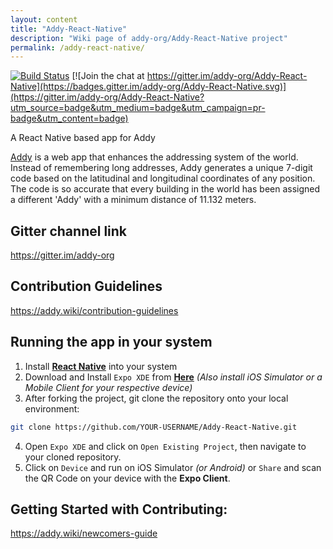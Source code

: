 ```yaml
---
layout: content
title: "Addy-React-Native"
description: "Wiki page of addy-org/Addy-React-Native project"
permalink: /addy-react-native/
---
```


[![Build Status](https://travis-ci.org/addy-org/Addy-React-Native.svg?branch=master)](https://travis-ci.org/addy-org/Addy-React-Native)
[![Join the chat at https://gitter.im/addy-org/Addy-React-Native](https://badges.gitter.im/addy-org/Addy-React-Native.svg)](https://gitter.im/addy-org/Addy-React-Native?utm_source=badge&utm_medium=badge&utm_campaign=pr-badge&utm_content=badge)

A React Native based app for Addy

[Addy](https://github.com/addy-org/Addy) is a web app that enhances the addressing system of the world. Instead of remembering long addresses, Addy generates a unique 7-digit code based on the latitudinal and longitudinal coordinates of any position. The code is so accurate that every building in the world has been assigned a different 'Addy' with a minimum distance of 11.132 meters.

## Gitter channel link
https://gitter.im/addy-org

## Contribution Guidelines
https://addy.wiki/contribution-guidelines

## Running the app in your system
1. Install [**React Native**](https://facebook.github.io/react-native/docs/getting-started.html) into your  system
2. Download and Install `Expo XDE` from [**Here**](https://docs.expo.io/versions/latest/introduction/installation.html) *(Also install iOS Simulator or a Mobile Client for your respective device)*
3. After forking the project, git clone the repository onto your local environment:
```bash
git clone https://github.com/YOUR-USERNAME/Addy-React-Native.git
```
4. Open `Expo XDE` and click on `Open Existing Project`, then navigate to your cloned repository.
5. Click on `Device` and run on iOS Simulator *(or Android)* or `Share` and scan the QR Code on your device with the **Expo Client**.

## Getting Started with Contributing:
https://addy.wiki/newcomers-guide
